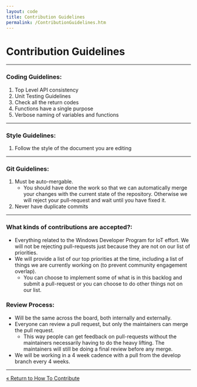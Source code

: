 ```yaml
---
layout: code
title: Contribution Guidelines
permalink: /ContributionGuidelines.htm
---
```


# Contribution Guidelines

___

### Coding Guidelines:

1. Top Level API consistency
1. Unit Testing Guidelines
1. Check all the return codes
1. Functions have a single purpose
1. Verbose naming of variables and functions

___

### Style Guidelines:

1. Follow the style of the document you are editing

___

### Git Guidelines:

1. Must be auto-mergable.
    * You should have done the work so that we can automatically merge your changes with the current state of the repository. Otherwise we will reject your pull-request and wait until you have fixed it.
1. Never have duplicate commits

___

### What kinds of contributions are accepted?:

* Everything related to the Windows Developer Program for IoT effort. We will not be rejecting pull-requests just because they are not on our list of priorities.
* We will provide a list of our top priorities at the time, including a list of things we are currently working on (to prevent community engagement overlap).
    * You can choose to implement some of what is in this backlog and submit a pull-request or you can choose to do other things not on our list. 

### Review Process:

* Will be the same across the board, both internally and externally.
* Everyone can review a pull request, but only the maintainers can merge the pull request.
    * This way people can get feedback on pull-requests without the maintainers necessarily having to do the heavy lifting. The maintainers will still be doing a final review before any merge.
* We will be working in a 4 week cadence with a pull from the develop branch every 4 weeks.

___

<a class="btn btn-default" href="Contribute.htm" role="button">&laquo; Return to How To Contribute</a>